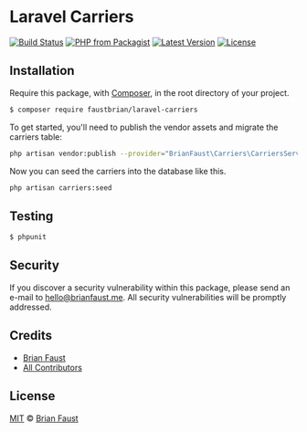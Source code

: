# Laravel Carriers

[![Build Status](https://img.shields.io/travis/faustbrian/Laravel-Carriers/master.svg?style=flat-square)](https://travis-ci.org/faustbrian/Laravel-Carriers)
[![PHP from Packagist](https://img.shields.io/packagist/php-v/faustbrian/laravel-carriers.svg?style=flat-square)]()
[![Latest Version](https://img.shields.io/github/release/faustbrian/Laravel-Carriers.svg?style=flat-square)](https://github.com/faustbrian/Laravel-Carriers/releases)
[![License](https://img.shields.io/packagist/l/faustbrian/Laravel-Carriers.svg?style=flat-square)](https://packagist.org/packages/faustbrian/Laravel-Carriers)

## Installation

Require this package, with [Composer](https://getcomposer.org/), in the root directory of your project.

``` bash
$ composer require faustbrian/laravel-carriers
```

To get started, you'll need to publish the vendor assets and migrate the carriers table:

```bash
php artisan vendor:publish --provider="BrianFaust\Carriers\CarriersServiceProvider" && php artisan migrate
```

Now you can seed the carriers into the database like this.

```bash
php artisan carriers:seed
```

## Testing

``` bash
$ phpunit
```

## Security

If you discover a security vulnerability within this package, please send an e-mail to hello@brianfaust.me. All security vulnerabilities will be promptly addressed.

## Credits

- [Brian Faust](https://github.com/faustbrian)
- [All Contributors](../../contributors)

## License

[MIT](LICENSE) © [Brian Faust](https://brianfaust.me)
